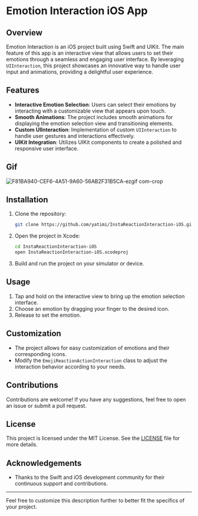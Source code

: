 # Emotion Interaction iOS App

## Overview

Emotion Interaction is an iOS project built using Swift and UIKit. The main feature of this app is an interactive view that allows users to set their emotions through a seamless and engaging user interface. By leveraging `UIInteraction`, this project showcases an innovative way to handle user input and animations, providing a delightful user experience.

## Features

- **Interactive Emotion Selection**: Users can select their emotions by interacting with a customizable view that appears upon touch.
- **Smooth Animations**: The project includes smooth animations for displaying the emotion selection view and transitioning elements.
- **Custom UIInteraction**: Implementation of custom `UIInteraction` to handle user gestures and interactions effectively.
- **UIKit Integration**: Utilizes UIKit components to create a polished and responsive user interface.

## Gif

![F81BA940-CEF6-4A51-9A60-56AB2F31B5CA-ezgif com-crop](https://github.com/yatimi/InstaReactionInteraction-iOS/assets/46754569/ae56d863-164d-4988-8f56-052fa9c946c8)

## Installation

1. Clone the repository:
    ```bash
    git clone https://github.com/yatimi/InstaReactionInteraction-iOS.git
    ```

2. Open the project in Xcode:
    ```bash
    cd InstaReactionInteraction-iOS
    open InstaReactionInteraction-iOS.xcodeproj
    ```

3. Build and run the project on your simulator or device.

## Usage

1. Tap and hold on the interactive view to bring up the emotion selection interface.
2. Choose an emotion by dragging your finger to the desired icon.
3. Release to set the emotion.

## Customization

- The project allows for easy customization of emotions and their corresponding icons.
- Modify the `EmojiReactionActionInteraction` class to adjust the interaction behavior according to your needs.

## Contributions

Contributions are welcome! If you have any suggestions, feel free to open an issue or submit a pull request.

## License

This project is licensed under the MIT License. See the [LICENSE](LICENSE) file for more details.

## Acknowledgements

- Thanks to the Swift and iOS development community for their continuous support and contributions.

---

Feel free to customize this description further to better fit the specifics of your project.
